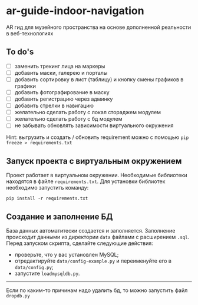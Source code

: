 # ar-guide-indoor-navigation

AR гид для музейного пространства на основе дополненной реальности в веб-технологиях

## To do's

- [ ] заменить трекинг лица на маркеры
- [ ] добавить маски, галерею и порталы
- [ ] добавить сортировку в лист (таблицу) и кнопку смены графиков в графики
- [ ] добавить фотографирование в маску
- [ ] добавить регистрацию через админку
- [ ] добавить стрелки в навигацию
- [ ] желательно сделать работу с локал стораджем модулем
- [ ] желательно сделать работу с бд модулем
- [ ] не забывать обновлять зависимости виртуального окружения 

Hint: выгрузить и создать / обновить requirement можно с помощью `pip freeze > requirements.txt`

## Запуск проекта с виртуальным окружением
Проект работает в виртуальном окружении. Необходимые библиотеки находятся в файле `requirements.txt`. Для установки библиотек необходимо запустить команду:
```
pip install -r requirements.txt
```


## Создание и заполнение БД
База данных автоматитески создается и заполняется. Заполнение происходит данными из директории `data` файлами с расширением `.sql`. Перед запуском скрипта, сделайте следующие действия:
- проверьте, что у вас установлен MySQL;
- отредактируйте `data/config-example.py` и переименуйте его в `data/config.py`;
- запустите `loadmysqldb.py`.
---
Если по каким-то причинам надо удалить бд, то можно запустить файл `dropdb.py`